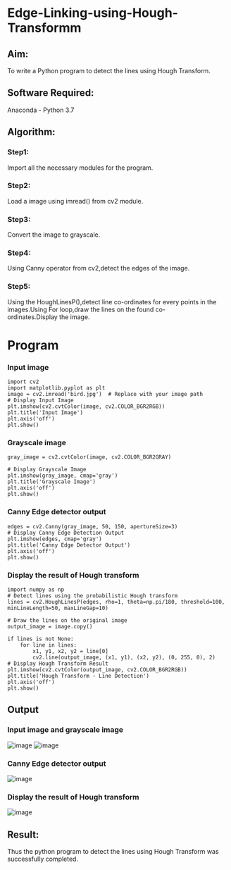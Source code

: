 # Edge-Linking-using-Hough-Transformm
## Aim:
To write a Python program to detect the lines using Hough Transform.

## Software Required:
Anaconda - Python 3.7

## Algorithm:
### Step1:

Import all the necessary modules for the program.
### Step2:

Load a image using imread() from cv2 module.
### Step3:

Convert the image to grayscale.
### Step4:

Using Canny operator from cv2,detect the edges of the image.
### Step5:

Using the HoughLinesP(),detect line co-ordinates for every points in the images.Using For loop,draw the lines on the found co-ordinates.Display the image.


# Program

### Input image
```
import cv2
import matplotlib.pyplot as plt
image = cv2.imread('bird.jpg')  # Replace with your image path
# Display Input Image
plt.imshow(cv2.cvtColor(image, cv2.COLOR_BGR2RGB))
plt.title('Input Image')
plt.axis('off')
plt.show()
```

### Grayscale image
```
gray_image = cv2.cvtColor(image, cv2.COLOR_BGR2GRAY)

# Display Grayscale Image
plt.imshow(gray_image, cmap='gray')
plt.title('Grayscale Image')
plt.axis('off')
plt.show()
```

### Canny Edge detector output

```
edges = cv2.Canny(gray_image, 50, 150, apertureSize=3)
# Display Canny Edge Detection Output   
plt.imshow(edges, cmap='gray')
plt.title('Canny Edge Detector Output')
plt.axis('off')
plt.show()
```

### Display the result of Hough transform
```
import numpy as np
# Detect lines using the probabilistic Hough transform
lines = cv2.HoughLinesP(edges, rho=1, theta=np.pi/180, threshold=100, minLineLength=50, maxLineGap=10)

# Draw the lines on the original image
output_image = image.copy()

if lines is not None:
    for line in lines:
        x1, y1, x2, y2 = line[0]
        cv2.line(output_image, (x1, y1), (x2, y2), (0, 255, 0), 2)
# Display Hough Transform Result
plt.imshow(cv2.cvtColor(output_image, cv2.COLOR_BGR2RGB))
plt.title('Hough Transform - Line Detection')
plt.axis('off')
plt.show()

```
## Output

### Input image and grayscale image

![image](https://github.com/user-attachments/assets/485742ca-3f52-42df-b09d-ea31bedbb2d9)   ![image](https://github.com/user-attachments/assets/a0d6e0a6-0197-4403-ac7d-28b3bd025dcd)


### Canny Edge detector output

![image](https://github.com/user-attachments/assets/6af5b8d7-39f5-425a-b2bc-043dd625351a)


### Display the result of Hough transform

![image](https://github.com/user-attachments/assets/52699bb4-c976-4265-b2f8-0b8ebbc6df10)


## Result:
 Thus the python program to detect the lines using Hough Transform was successfully completed.

